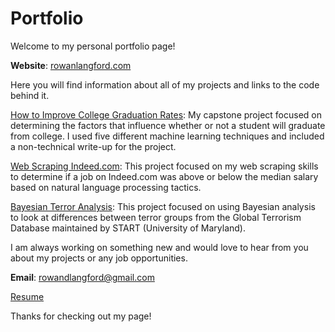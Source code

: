 # Portfolio

Welcome to my personal portfolio page!

<strong>Website</strong>: <a href="http://rowanlangford.com/">rowanlangford.com</a>

Here you will find information about all of my projects and links to the code behind it.

<a href="http://rowanlangford.com/how-to-improve-college-graduation-rates/">How to Improve College Graduation Rates</a>: My capstone project focused on determining the factors that influence whether or not a student will graduate from college. I used five different machine learning techniques and included a non-technical write-up for the project.

<a href="http://rowanlangford.com/web-scraping-indeed-com/">Web Scraping Indeed.com</a>: This project focused on my web scraping skills to determine if a job on Indeed.com was above or below the median salary based on natural language processing tactics.

<a href="http://rowanlangford.com/bayesian-terror-analysis/">Bayesian Terror Analysis</a>: This project focused on using Bayesian analysis to look at differences between terror groups from the Global Terrorism Database maintained by START (University of Maryland).

I am always working on something new and would love to hear from you about my projects or any job opportunities.

<strong>Email</strong>: rowandlangford@gmail.com

<a href="http://rowanlangford.com/resume/">Resume</a>

Thanks for checking out my page!